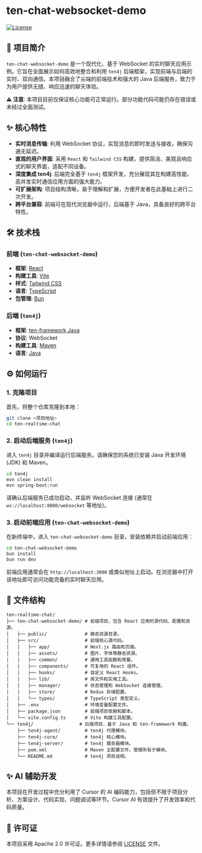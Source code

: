 # ten-chat-websocket-demo

[![License](https://img.shields.io/badge/license-Apache%202.0-blue.svg)](../LICENSE)

## 🚀 项目简介

`ten-chat-websocket-demo` 是一个现代化、基于 WebSocket 的实时聊天应用示例。它旨在全面展示如何高效地整合和利用 `ten4j` 后端框架，实现前端与后端的实时、双向通信。本项目融合了尖端的前端技术和强大的 Java 后端服务，致力于为用户提供无缝、响应迅速的聊天体验。

**⚠️ 注意**: 本项目目前仅保证核心功能可正常运行。部分功能代码可能仍存在错误或未经过全面测试。

## ✨ 核心特性

-   **实时消息传输**: 利用 WebSocket 协议，实现消息的即时发送与接收，确保沟通无延迟。
-   **直观的用户界面**: 采用 `React` 和 `Tailwind CSS` 构建，提供简洁、美观且响应式的聊天界面，适配不同设备。
-   **深度集成 ten4j**: 后端完全基于 `ten4j` 框架开发，充分展现其在构建高性能、高并发实时通信应用方面的强大能力。
-   **可扩展架构**: 项目结构清晰，易于理解和扩展，方便开发者在此基础上进行二次开发。
-   **跨平台兼容**: 前端可在现代浏览器中运行，后端基于 Java，具备良好的跨平台特性。

## 🛠️ 技术栈

### 前端 (`ten-chat-websocket-demo`)

-   **框架**: [React](https://react.dev/)
-   **构建工具**: [Vite](https://vitejs.dev/)
-   **样式**: [Tailwind CSS](https://tailwindcss.com/)
-   **语言**: [TypeScript](https://www.typescriptlang.org/)
-   **包管理**: [Bun](https://bun.sh/)

### 后端 (`ten4j`)

-   **框架**: [ten-framework Java](https://github.com/hanger-source/ten4j)
-   **协议**: WebSocket
-   **构建工具**: [Maven](https://maven.apache.org/)
-   **语言**: [Java](https://www.java.com/)

## ⚙️ 如何运行

### 1. 克隆项目

首先，将整个仓库克隆到本地：

```bash
git clone <项目地址>
cd ten-realtime-chat
```

### 2. 启动后端服务 (`ten4j`)

进入 `ten4j` 目录并编译运行后端服务。请确保您的系统已安装 Java 开发环境 (JDK) 和 Maven。

```bash
cd ten4j
mvn clean install
mvn spring-boot:run
```

请确认后端服务已成功启动，并监听 WebSocket 连接 (通常在 `ws://localhost:8080/websocket` 等地址)。

### 3. 启动前端应用 (`ten-chat-websocket-demo`)

在新终端中，进入 `ten-chat-websocket-demo` 目录，安装依赖并启动前端应用：

```bash
cd ten-chat-websocket-demo
bun install
bun run dev
```

前端应用通常会在 `http://localhost:3000` 或类似地址上启动。在浏览器中打开该地址即可访问功能完备的实时聊天应用。

## 📂 文件结构

```
ten-realtime-chat/
├── ten-chat-websocket-demo/ # 前端项目，包含 React 应用的源代码、配置和资源。
│   ├── public/              # 静态资源目录。
│   ├── src/                 # 前端核心源代码。
│   │   ├── app/             # Next.js 路由和页面。
│   │   ├── assets/          # 图片、字体等静态资源。
│   │   ├── common/          # 通用工具函数和常量。
│   │   ├── components/      # 可复用的 React 组件。
│   │   ├── hooks/           # 自定义 React Hooks。
│   │   ├── lib/             # 库文件和实用工具。
│   │   ├── manager/         # 状态管理和 WebSocket 连接管理。
│   │   ├── store/           # Redux 存储配置。
│   │   └── types/           # TypeScript 类型定义。
│   ├── .env                 # 环境变量配置文件。
│   ├── package.json         # 前端项目依赖和脚本。
│   └── vite.config.ts       # Vite 构建工具配置。
└── ten4j/                 # 后端项目，基于 Java 和 ten-framework 构建。
    ├── ten4j-agent/         # ten4j 代理模块。
    ├── ten4j-core/          # ten4j 核心模块。
    ├── ten4j-server/        # ten4j 服务器模块。
    ├── pom.xml              # Maven 主配置文件，管理所有子模块。
    └── README.md            # ten4j 项目说明。
```

## ✨ **AI 辅助开发**

本项目在开发过程中充分利用了 Cursor 的 AI 编码能力，包括但不限于项目分析、方案设计、代码实现、问题调试等环节。Cursor AI 有效提升了开发效率和代码质量。

## 📄 许可证

本项目采用 Apache 2.0 许可证。更多详情请参阅 [LICENSE](LICENSE) 文件。
